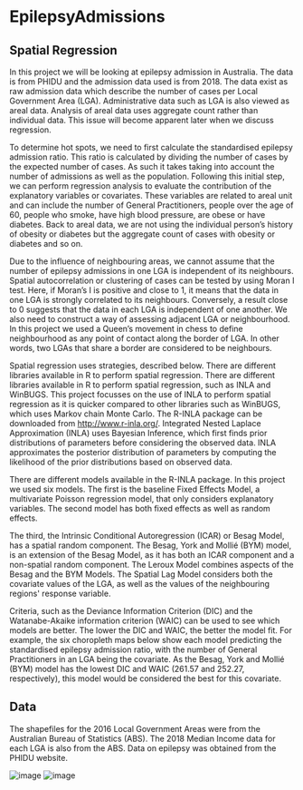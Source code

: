 # EpilepsyAdmissions

## Spatial Regression
In this project we will be looking at epilepsy admission in Australia. The data is from PHIDU and the admission data used is from 2018. The data exist as raw admission data which describe the number of cases per Local Government Area (LGA). Administrative data such as LGA is also viewed as areal data. Analysis of areal data uses aggregate count rather than individual data. This issue will become apparent later when we discuss regression.

To determine hot spots, we need to first calculate the standardised epilepsy admission ratio. This ratio is calculated by dividing the number of cases by the expected number of cases. As such it takes taking into account the number of admissions as well as the population. Following this initial step, we can perform regression analysis to evaluate the contribution of the explanatory variables or covariates. These variables are related to areal unit and can include the number of General Practitioners, people over the age of 60, people who smoke, have high blood pressure, are obese or have diabetes. Back to areal data, we are not using the individual person’s history of obesity or diabetes but the aggregate count of cases with obesity or diabetes and so on.

Due to the influence of neighbouring areas, we cannot assume that the number of epilepsy admissions in one LGA is independent of its neighbours. Spatial autocorrelation or clustering of cases can be tested by using Moran I test. Here, if Moran’s I is positive and close to 1, it means that the data in one LGA is strongly correlated to its neighbours. Conversely, a result close to 0 suggests that the data in each LGA is independent of one another.
We also need to construct a way of assessing adjacent LGA or neighbourhood. In this project we used a Queen’s movement in chess to define neighbourhood as any point of contact along the border of LGA. In other words, two LGAs that share a border are considered to be neighbours. 

Spatial regression uses strategies, described below. There are different libraries available in R to perform spatial regression. There are different libraries available in R to perform spatial regression, such as INLA and WinBUGS. This project focusses on the use of INLA to perform spatial regression as it is quicker compared to other libraries such as WinBUGS, which uses Markov chain Monte Carlo. The R-INLA package can be downloaded from http://www.r-inla.org/. Integrated Nested Laplace Approximation (INLA) uses Bayesian Inference, which first finds prior distributions of parameters before considering the observed data. INLA approximates the posterior distribution of parameters by computing the likelihood of the prior distributions based on observed data. 

There are different models available in the R-INLA package. In this project we used six models. The first is the baseline Fixed Effects Model, a multivariate Poisson regression model, that only considers explanatory variables. The second model has both fixed effects as well as random effects.

The third, the Intrinsic Conditional Autoregression (ICAR) or Besag Model, has a spatial random component. The Besag, York and Mollié (BYM) model, is an extension of the Besag Model, as it has both an ICAR component and a non-spatial random component. The Leroux Model combines aspects of the Besag and the BYM Models. The Spatial Lag Model considers both the covariate values of the LGA, as well as the values of the neighbouring regions' response variable.

Criteria, such as the Deviance Information Criterion (DIC) and the Watanabe-Akaike information criterion (WAIC) can be used to see which models are better. The lower the DIC and WAIC, the better the model fit. For example, the six choropleth maps below show each model predicting the standardised epilepsy admission ratio, with the number of General Practitioners in an LGA being the covariate. As the Besag, York and Mollié (BYM) model has the lowest DIC and WAIC (261.57 and 252.27, respectively), this model would be considered the best for this covariate.


## Data
The shapefiles for the 2016 Local Government Areas were from the Australian Bureau of Statistics (ABS). The 2018 Median Income data for each LGA is also from the ABS. Data on epilepsy was obtained from the PHIDU website.

![image](https://user-images.githubusercontent.com/78997343/201897520-09d3281e-7dae-4e75-9fda-f56923723ce5.png)
![image](https://user-images.githubusercontent.com/78997343/201898762-3ce615a0-9822-49b1-a129-bdbe691c1027.png)

